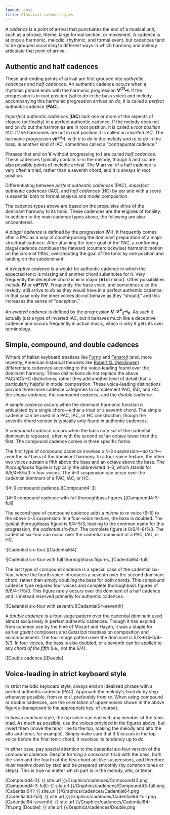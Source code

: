 ```yaml
---
layout: post
title: Classical cadence types
---
```


A *cadence* is a point of arrival that punctuates the end of a musical unit, such as a phrase, theme, large formal section, or movement. A cadence is at once a harmonic, melodic, rhythmic, and formal event, but cadences tend to be grouped according to different ways in which harmony and melody articulate that point of arrival.

## Authentic and half cadences

These unit-ending points of arrival are first grouped into *authentic cadences* and *half cadences*. An authentic cadence occurs when a rhythmic phrase ends with the harmonic progression **V<sup>(7)</sup>–I**. If the progression is in root position (*sol* to *do* in the bass voice) and melody accompanying this harmonic progression arrives on *do*, it is called a *perfect authentic cadence* (**PAC**).

*Imperfect authentic cadences* (**IAC**) lack one or more of the aspects of closure (or finality) in a perfect authentic cadence. If the melody does not end on *do* but the harmonies are in root position, it is called a *root position IAC*. If the harmonies are not in root position it is called an *inverted IAC*. The harmonic progression **viiº<sup>6</sup>–I**, with *ti* to *do* in the melody and *re* to *do* in the bass, is another kind of IAC, sometimes called a "contrapuntal cadence."

Phrases that end on **V** without progressing to **I** are called *half cadences*. These cadences typically contain *re* in the melody, though *ti* and *sol* are also possible points of melodic arrival. The **V** arrival of a half cadence is very often a triad, rather than a seventh chord, and it is always in root position.

Differentiating between *perfect authentic cadences* (PAC), *imperfect authentic cadences* (IAC), and *half cadences* (HC) by ear and with a score is essential both to formal analysis and model composition.

The cadence types above are based on the propulsive drive of the dominant harmony to its tonic. These cadences are the engines of tonality. In addition to the main cadence types above, the following are also encountered. 

A *plagal cadence* is defined by the progression **IV–I**. It frequently comes after a PAC as a way of counterpoising the dominant preparation of a major structural cadence. After attaining the tonic goal of the PAC, a confirming plagal cadence continues the flatward (counterclockwise) harmonic motion on the circle of fifths, overshooting the goal of the tonic by one position and landing on the subdominant.

A *deceptive cadence* is a would-be authentic cadence in which the expected tonic is missing and another chord substitutes for it. Very frequently the deceptive chord is **vi** in major (**VI** in minor). Other possibilities include **IV** or **viiº7/V**. Frequently, the bass voice, and sometimes also the melody, still arrive to *do* as they would have in a perfect authentic cadence. In that case only the inner voices do not behave as they "should," and this increases the sense of "deception."

An *evaded cadence* is defined by the progression **V**–**V<sup>4</sup><sub>2</sub>–I<sub>6</sub>**. As such it actually just a type of inverted IAC, but it behaves much like a deceptive cadence and occurs frequently in actual music, which is why it gets its own terminology.

## Simple, compound, and double cadences

Writers of Italian keyboard treatises like [Furno][Furno] and [Fenaroli][Fenaroli] (and, more recently, American historical theorists like [Robert O. Gjerdingen][Gjerdingen]) differentiate cadences according to the voice-leading found over the dominant harmony. These distinctions do not replace the above PAC/IAC/HC distinctions; rather they add another level of detail that is particularly helpful in model composition. These voice-leading distinctions provide three more cadence categories to complement PAC, IAC, and HC: the *simple cadence*, the *compound cadence*, and the *double cadence*.

A *simple cadence* occurs when the dominant harmonic function is articulated by a single chord—either a triad or a seventh chord. The simple cadence can be used in a PAC, IAC, or HC construction, though the seventh-chord version is typically only found in authentic cadences.

A *compound cadence* occurs when the bass note *sol* of the cadential dominant is repeated, often with the second *sol* an octave lower than the first. The compound cadence comes in three specific forms.

The first type of compound cadence involves a 4–3 suspension—*do* to *ti*—over the *sol* bass of the dominant harmony. In a four-voice texture, the other two voices sustain a fifth above the bass and an octave above the bass. The *thoroughbass* figure is typically the abbreviated 4–3, which stands for 8/5/4–8/5/3 in four voices. The 4–3 suspension can occur over the cadential dominant of a PAC, IAC, or HC.

![4–3 compound cadence.][Compound4-3]

![4–3 compound cadence with full thoroughbass figures.][Compound4-3-full]

The second type of compound cadence adds a *mi/me* to *re* voice (6–5) to the above 4–3 suspension. In a four-voice texture, the bass is doubled. The typical thoroughbass figure is 6/4–5/3, leading to the common name for this progression, the *cadential six-four*. The complete figure is 8/6/4–8/5/3.  The cadential six-four can occur over the cadential dominant of a PAC, IAC, or HC.

![Cadential six-four.][Cadential64]

![Cadential six-four with full thoroughbass figures.][Cadential64-full]

The last type of compound cadence is a special case of the cadential six-four, where the fourth voice introduces a seventh over the second dominant chord, rather than simply doubling the bass for both chords. This compound cadence type requires four voices and complete thoroughbass figures of 8/6/4–7/5/3. This figure rarely occurs over the dominant of a half cadence and is instead reserved primarily for authentic cadences.

![Cadential six-four with seventh.][Cadential64-seventh]

A *double cadence* is a four-stage pattern over the cadential dominant used almost exclusively in perfect authentic cadences. Though it had expired from common use by the time of Mozart and Haydn, it was a staple for earlier *galant* composers and *Classical* treatises on composition and accompaniment. The four-stage pattern over the dominant is 5/3–6/4–5/4–5/3. In four voices, the bass is also doubled, or a seventh can be applied to any *chord of the fifth* (i.e., not the 6/4).

![Double cadence.][Double]

## Voice-leading in strict keyboard style

In strict melodic keyboard style, always end an idealized phrase with a perfect authentic cadence (PAC). Approach the melody's final *do* by step whenever possible, from *re* or *ti*, preferably from *re*. When using compound or double cadences, use the orientation of upper voices shown in the above figures (transposed to the appropriate key, of course).

In *basso continuo* style, the top voice can end with any member of the tonic triad. As much as possible, use the voices provided in the figures above, but invert them (move the tenor line to the top, making the melody and alto the alto and tenor, for example). Simply make sure that if *ti* occurs in the top voice before the final tonic chord, it resolves its tendency up to *do*.

In either case, pay special attention to the cadential six-four version of the compound cadence. Despite forming a consonant triad with the bass, both the sixth and the fourth of the first chord act like suspensions, and therefore *must resolve down by step* and be prepared smoothly (by common tones or steps). This is true no matter which part is in the melody, alto, or tenor.





[Furno]: http://faculty-web.at.northwestern.edu/music/gjerdingen/partimenti/collections/Furno/regoleP5.htm
[Fenaroli]: http://faculty-web.at.northwestern.edu/music/gjerdingen/partimenti/collections/Fenaroli/Regole/regoleP3.htm
[Gjerdingen]: http://faculty-web.at.northwestern.edu/music/gjerdingen/index.htm
[Compound4-3]: {{ site.url }}/Graphics/cadences/Compound43.png
[Compound4-3-full]: {{ site.url }}/Graphics/cadences/Compound43-full.png
[Cadential64]: {{ site.url }}/Graphics/cadences/Cadential64.png
[Cadential64-full]: {{ site.url }}/Graphics/cadences/Cadential64-full.png
[Cadential64-seventh]: {{ site.url }}/Graphics/cadences/Cadential64-7th.png
[Double]: {{ site.url }}/Graphics/cadences/Double.png
